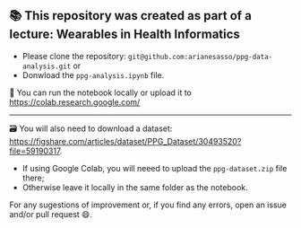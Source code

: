 ## 📚 This repository was created as part of a lecture: **Wearables in Health Informatics**

* Please clone the repository: `git@github.com:arianesasso/ppg-data-analysis.git` or
* Donwload the `ppg-analysis.ipynb` file.

:rocket: You can run the notebook locally or upload it to https://colab.research.google.com/

---

🗃️ You will also need to download a dataset: https://figshare.com/articles/dataset/PPG_Dataset/30493520?file=59190317.

* If using Google Colab, you will neeed to upload the `ppg-dataset.zip` file there;
* Otherwise leave it locally in the same folder as the notebook.

For any sugestions of improvement or, if you find any errors, open an issue and/or pull request 😄.
